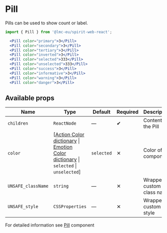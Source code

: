 # Pill

Pills can be used to show count or label.

```jsx
import { Pill } from '@lmc-eu/spirit-web-react';
```

```jsx
  <Pill color="primary">3</Pill>
  <Pill color="secondary">3</Pill>
  <Pill color="tertiary">3</Pill>
  <Pill color="inverted">3</Pill>
  <Pill color="selected">333</Pill>
  <Pill color="unselected">333</Pill>
  <Pill color="success">3</Pill>
  <Pill color="informative">3</Pill>
  <Pill color="warning">3</Pill>
  <Pill color="danger">3</Pill>
```

## Available props

| Name               | Type                                                                                                                        | Default    | Required | Description               |
| ------------------ | --------------------------------------------------------------------------------------------------------------------------- | ---------- | -------- | ------------------------- |
| `children`         | `ReactNode`                                                                                                                 | —          | ✔        | Content of the Pill       |
| `color`            | [[Action Color dictionary][dictionary-color] \| [Emotion Color dictionary][dictionary-color] \| `selected` \| `unselected`] | `selected` | ✕        | Color of the component    |
| `UNSAFE_className` | `string`                                                                                                                    | —          | ✕        | Wrapper custom class name |
| `UNSAFE_style`     | `CSSProperties`                                                                                                             | —          | ✕        | Wrapper custom style      |

For detailed information see [Pill](https://github.com/lmc-eu/spirit-design-system/blob/main/packages/web/src/scss/components/Pill/README.md) component

[dictionary-color]: https://github.com/lmc-eu/spirit-design-system/tree/main/docs/DICTIONARIES.md#color
